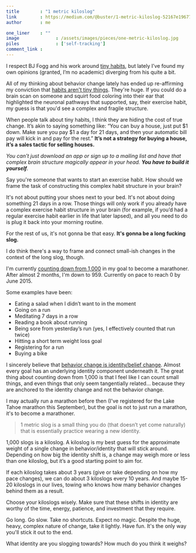 ```yaml
---
title        : "1 metric kiloslog"
link         : https://medium.com/@buster/1-metric-kiloslog-52167e196771
author       : me

one_liner    : ""
image			   : /assets/images/pieces/one-metric-kiloslog.jpg
piles			   : ['self-tracking']
comment_link : 
---
```


I respect BJ Fogg and his work around [tiny habits](http://tinyhabits.com/), but lately I’ve found my own opinions (granted, I’m no academic) diverging from his quite a bit.

All of my thinking about behavior change lately has ended up re-affirming my conviction that [habits aren't tiny things](http://wayoftheduck.com/huge-habits). They're huge. If you could do a brain scan on someone and squirt food coloring into their ear that highlighted the neuronal pathways that supported, say, their exercise habit, my guess is that you'd see a complex and fragile structure.

When people talk about tiny habits, I think they are hiding the cost of true change. It’s akin to saying something like: “You can buy a house, just put $1 down. Make sure you pay $1 a day for 21 days, and then your automatic bill pay will kick in and pay for the rest.” **It’s not a strategy for buying a house, it’s a sales tactic for selling houses.**

*You can’t just download an app or sign up to a mailing list and have that complex brain structure magically appear in your head. **You have to build it yourself**.*

Say you're someone that wants to start an exercise habit. How should we frame the task of constructing this complex habit structure in your brain?

It's not about putting your shoes next to your bed. It's not about doing something 21 days in a row. Those things will only work if you already have a complex exercise habit structure in your brain (for example, if you’d had a regular exercise habit earlier in life that later lapsed), and all you need to do is plug it back into your morning routine.

For the rest of us, it's not gonna be that easy. **It's gonna be a long fucking slog.**

I do think there's a way to frame and connect small-ish changes in the context of the long slog, though.

I'm currently [counting down from 1,000](http://wayoftheduck.com/1000-small-things) in my goal to become a marathoner. After almost 2 months, I'm down to 959. Currently on pace to reach 0 by June 2015.

Some examples have been:

- Eating a salad when I didn’t want to in the moment
- Going on a run
- Meditating 7 days in a row
- Reading a book about running
- Being sore from yesterday’s run (yes, I effectively counted that run twice)
- Hitting a short term weight loss goal
- Registering for a run
- Buying a bike

I sincerely believe that [behavior change is identity/belief change](http://wayoftheduck.com/belief-change). Almost every goal has an underlying identity component underneath it. The great thing about counting down from 1,000 is that I feel like I can count small things, and even things that only seem tangentially related… because they are anchored to the identity change and not the behavior change.

I may actually run a marathon before then (I've registered for the Lake Tahoe marathon this September), but the goal is not to just run a marathon, it's to become a marathoner.

> 1 metric slog is a small thing you do (that doesn’t yet come naturally) that is essentially practice wearing a new identity.

1,000 slogs is a kiloslog. A kiloslog is my best guess for the approximate weight of a single change in behavior/identity that will stick around. Depending on how big the identity shift is, a change may weigh more or less than one kiloslog, but it’s a good starting point to aim for.

If each kiloslog takes about 3 years (give or take depending on how my pace changes), we can do about 3 kiloslogs every 10 years. And maybe 15-20 kiloslogs in our lives, towing who knows how many behavior changes behind them as a result.

Choose your kiloslogs wisely. Make sure that these shifts in identity are worthy of the time, energy, patience, and investment that they require.

Go long. Go slow. Take no shortcuts. Expect no magic. Despite the huge, heavy, complex nature of change, take it lightly. Have fun. It's the only way you'll stick it out to the end.

What identity are you slogging towards? How much do you think it weighs?